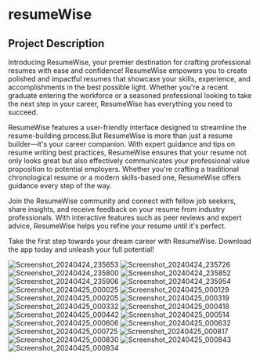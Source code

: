 # resumeWise

## Project Description

Introducing ResumeWise, your premier destination for crafting professional resumes with ease and confidence! ResumeWise empowers you to create polished and impactful resumes that showcase your skills, experience, and accomplishments in the best possible light. Whether you're a recent graduate entering the workforce or a seasoned professional looking to take the next step in your career, ResumeWise has everything you need to succeed.

ResumeWise features a user-friendly interface designed to streamline the resume-building process.But ResumeWise is more than just a resume builder—it's your career companion. With expert guidance and tips on resume writing best practices, ResumeWise ensures that your resume not only looks great but also effectively communicates your professional value proposition to potential employers. Whether you're crafting a traditional chronological resume or a modern skills-based one, ResumeWise offers guidance every step of the way.

Join the ResumeWise community and connect with fellow job seekers, share insights, and receive feedback on your resume from industry professionals. With interactive features such as peer reviews and expert advice, ResumeWise helps you refine your resume until it's perfect.

Take the first step towards your dream career with ResumeWise. Download the app today and unleash your full potential!



![Screenshot_20240424_235653](https://github.com/veerapatadia/resume_wise/assets/150000048/302f66a7-5a06-44b8-b07a-05853c4de40b)
![Screenshot_20240424_235726](https://github.com/veerapatadia/resume_wise/assets/150000048/1a08a81e-1b54-44de-909b-f78b3c1c78cb)
![Screenshot_20240424_235800](https://github.com/veerapatadia/resume_wise/assets/150000048/196a9b99-6712-4f8e-85b2-31b39ec545d3)
![Screenshot_20240424_235852](https://github.com/veerapatadia/resume_wise/assets/150000048/2ec511b9-8389-4d00-ac47-9d8542e104cd)
![Screenshot_20240424_235906](https://github.com/veerapatadia/resume_wise/assets/150000048/a0b3ff80-689a-4440-8060-de55d0483da2)
![Screenshot_20240424_235954](https://github.com/veerapatadia/resume_wise/assets/150000048/29fa4540-7b1a-4b58-beaf-a02da730a539)
![Screenshot_20240425_000025](https://github.com/veerapatadia/resume_wise/assets/150000048/e33e3b87-b184-48d5-91cb-aca18fd81d87)
![Screenshot_20240425_000129](https://github.com/veerapatadia/resume_wise/assets/150000048/2104a567-63f7-4bdd-8e3f-2e052c2b2455)
![Screenshot_20240425_000205](https://github.com/veerapatadia/resume_wise/assets/150000048/2692e9fe-58cb-468c-a568-aa3ee7c0ab3d)
![Screenshot_20240425_000319](https://github.com/veerapatadia/resume_wise/assets/150000048/ad460755-f6cf-462c-8258-fcd6d7913548)
![Screenshot_20240425_000332](https://github.com/veerapatadia/resume_wise/assets/150000048/df3b463c-d82f-4ded-a3f9-3deb1a0f21f5)
![Screenshot_20240425_000418](https://github.com/veerapatadia/resume_wise/assets/150000048/7c7c944c-4bd6-40fe-aada-64ae2da948c3)
![Screenshot_20240425_000442](https://github.com/veerapatadia/resume_wise/assets/150000048/623083c2-f727-4f54-a205-d3ade618c425)
![Screenshot_20240425_000514](https://github.com/veerapatadia/resume_wise/assets/150000048/5ebc39b9-2ff1-48fa-82d1-2c35a16ffcc1)
![Screenshot_20240425_000606](https://github.com/veerapatadia/resume_wise/assets/150000048/4b0d4fe9-eebc-40c0-b0f5-15dc2fdad779)
![Screenshot_20240425_000632](https://github.com/veerapatadia/resume_wise/assets/150000048/b0ef3feb-91d3-4afb-9743-4a8aa1a07dfd)
![Screenshot_20240425_000725](https://github.com/veerapatadia/resume_wise/assets/150000048/7d989499-ba26-40e6-9d8f-5d140148fe14)
![Screenshot_20240425_000817](https://github.com/veerapatadia/resume_wise/assets/150000048/c1e7d197-6e27-4c7d-a894-bd2c0c595e2b)
![Screenshot_20240425_000830](https://github.com/veerapatadia/resume_wise/assets/150000048/45f302ce-3a56-4124-95a9-705c2275f200)
![Screenshot_20240425_000843](https://github.com/veerapatadia/resume_wise/assets/150000048/b70b84f6-93e7-4645-a1d3-56b0be2df1f0)
![Screenshot_20240425_000934](https://github.com/veerapatadia/resume_wise/assets/150000048/a3f455c6-5f0f-4588-8043-8fa0caebeca0)






